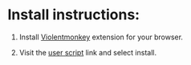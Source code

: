 # Install instructions:

1. Install [Violentmonkey](https://violentmonkey.github.io/get-it/) extension for your browser.

1. Visit the [user script](https://raw.githubusercontent.com/barca-reddit/strawpoll-userscript-react/master/dist/script.user.js) link and select install.
